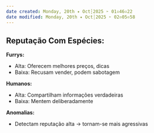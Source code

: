 ```yaml
---
date created: Monday, 20th ✦ Oct┆2025 ➣ 01▫46▫22 
date modified: Monday, 20th ✦ Oct┆2025 ➣ 02▫05▫58 
---
```

## Reputação Com Espécies:

**Furrys:** 
- Alta: Oferecem melhores preços, dicas
- Baixa: Recusam vender, podem sabotagem

**Humanos:**
- Alta: Compartilham informações verdadeiras  
- Baixa: Mentem deliberadamente

**Anomalias:**
- Detectam reputação alta → tornam-se mais agressivas
